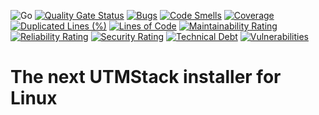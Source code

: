 ![Go](https://github.com/UTMStack/installer/workflows/Go/badge.svg)
[![Quality Gate Status](https://qube.atlasinside.com/api/project_badges/measure?project=utmstack_installer&metric=alert_status)](https://qube.atlasinside.com/dashboard?id=utmstack_installer)
[![Bugs](https://qube.atlasinside.com/api/project_badges/measure?project=utmstack_installer&metric=bugs)](https://qube.atlasinside.com/dashboard?id=utmstack_installer)
[![Code Smells](https://qube.atlasinside.com/api/project_badges/measure?project=utmstack_installer&metric=code_smells)](https://qube.atlasinside.com/dashboard?id=utmstack_installer)
[![Coverage](https://qube.atlasinside.com/api/project_badges/measure?project=utmstack_installer&metric=coverage)](https://qube.atlasinside.com/dashboard?id=utmstack_installer)
[![Duplicated Lines (%)](https://qube.atlasinside.com/api/project_badges/measure?project=utmstack_installer&metric=duplicated_lines_density)](https://qube.atlasinside.com/dashboard?id=utmstack_installer)
[![Lines of Code](https://qube.atlasinside.com/api/project_badges/measure?project=utmstack_installer&metric=ncloc)](https://qube.atlasinside.com/dashboard?id=utmstack_installer)
[![Maintainability Rating](https://qube.atlasinside.com/api/project_badges/measure?project=utmstack_installer&metric=sqale_rating)](https://qube.atlasinside.com/dashboard?id=utmstack_installer)
[![Reliability Rating](https://qube.atlasinside.com/api/project_badges/measure?project=utmstack_installer&metric=reliability_rating)](https://qube.atlasinside.com/dashboard?id=utmstack_installer)
[![Security Rating](https://qube.atlasinside.com/api/project_badges/measure?project=utmstack_installer&metric=security_rating)](https://qube.atlasinside.com/dashboard?id=utmstack_installer)
[![Technical Debt](https://qube.atlasinside.com/api/project_badges/measure?project=utmstack_installer&metric=sqale_index)](https://qube.atlasinside.com/dashboard?id=utmstack_installer)
[![Vulnerabilities](https://qube.atlasinside.com/api/project_badges/measure?project=utmstack_installer&metric=vulnerabilities)](https://qube.atlasinside.com/dashboard?id=utmstack_installer)

# The next UTMStack installer for Linux
